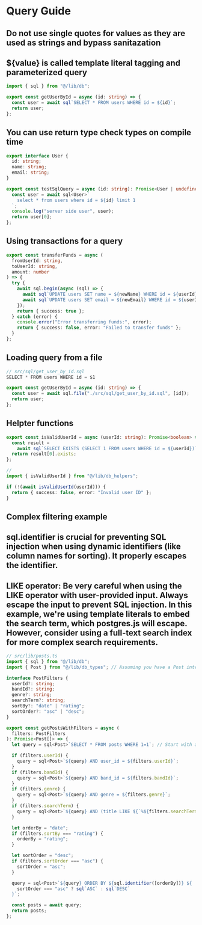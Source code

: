 # Query Guide

## Do not use single quotes for values as they are used as strings and bypass sanitazation

## ${value} is called template literal tagging and parameterized query

```typescript
import { sql } from "@/lib/db";

export const getUserById = async (id: string) => {
  const user = await sql`SELECT * FROM users WHERE id = ${id}`;
  return user;
};
```

## You can use return type check types on compile time

```typescript
export interface User {
  id: string;
  name: string;
  email: string;
}

export const testSqlQuery = async (id: string): Promise<User | undefined> => {
  const user = await sql<User>`
    select * from users where id = ${id} limit 1
  `;
  console.log("server side user", user);
  return user[0];
};
```

## Using transactions for a query

```typescript
export const transferFunds = async (
  fromUserId: string,
  toUserId: string,
  amount: number
) => {
  try {
    await sql.begin(async (sql) => {
      await sql`UPDATE users SET name = ${newName} WHERE id = ${userId}`;
      await sql`UPDATE users SET email = ${newEmail} WHERE id = ${userId}`;
    });
    return { success: true };
  } catch (error) {
    console.error("Error transferring funds:", error);
    return { success: false, error: "Failed to transfer funds" };
  }
};
```

## Loading query from a file

```typescript
// src/sql/get_user_by_id.sql
SELECT * FROM users WHERE id = $1

export const getUserById = async (id: string) => {
  const user = await sql.file("./src/sql/get_user_by_id.sql", [id]);
  return user;
};
```

## Helpter functions

```typescript
export const isValidUserId = async (userId: string): Promise<boolean> => {
  const result =
    await sql`SELECT EXISTS (SELECT 1 FROM users WHERE id = ${userId})`;
  return result[0].exists;
};

//
import { isValidUserId } from "@/lib/db_helpers";

if (!(await isValidUserId(userId))) {
  return { success: false, error: "Invalid user ID" };
}
```

## Complex filtering example

## sql.identifier is crucial for preventing SQL injection when using dynamic identifiers (like column names for sorting). It properly escapes the identifier.

## LIKE operator: Be very careful when using the LIKE operator with user-provided input. Always escape the input to prevent SQL injection. In this example, we're using template literals to embed the search term, which postgres.js will escape. However, consider using a full-text search index for more complex search requirements.

```typescript
// src/lib/posts.ts
import { sql } from "@/lib/db";
import { Post } from "@/lib/db_types"; // Assuming you have a Post interface

interface PostFilters {
  userId?: string;
  bandId?: string;
  genre?: string;
  searchTerm?: string;
  sortBy?: "date" | "rating";
  sortOrder?: "asc" | "desc";
}

export const getPostsWithFilters = async (
  filters: PostFilters
): Promise<Post[]> => {
  let query = sql<Post>`SELECT * FROM posts WHERE 1=1`; // Start with a base query

  if (filters.userId) {
    query = sql<Post>`${query} AND user_id = ${filters.userId}`;
  }
  if (filters.bandId) {
    query = sql<Post>`${query} AND band_id = ${filters.bandId}`;
  }
  if (filters.genre) {
    query = sql<Post>`${query} AND genre = ${filters.genre}`;
  }
  if (filters.searchTerm) {
    query = sql<Post>`${query} AND (title LIKE ${`%${filters.searchTerm}%`} OR content LIKE ${`%${filters.searchTerm}%`})`; // Careful with LIKE
  }

  let orderBy = "date";
  if (filters.sortBy === "rating") {
    orderBy = "rating";
  }

  let sortOrder = "desc";
  if (filters.sortOrder === "asc") {
    sortOrder = "asc";
  }

  query = sql<Post>`${query} ORDER BY ${sql.identifier([orderBy])} ${
    sortOrder === "asc" ? sql`ASC` : sql`DESC`
  }`;

  const posts = await query;
  return posts;
};
```
